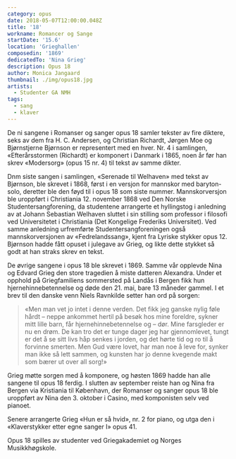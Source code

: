 ```yaml
---
category: opus
date: 2018-05-07T12:00:00.048Z
title: '18'
workname: Romancer og Sange
startDate: '15.6'
location: 'Grieghallen'
composedin: '1869'
dedicatedTo: 'Nina Grieg'
description: Opus 18
author: Monica Jangaard
thumbnail: ./img/opus18.jpg
artists:
  - Studenter GA NMH
tags:
  - sang
  - klaver
---
```


De ni sangene i Romanser og sanger opus 18 samler tekster av fire diktere, seks av dem fra H. C. Andersen, og Christian Richardt, Jørgen Moe og Bjørnstjerne Bjørnson er representert med en hver. Nr. 4 i samlingen, «Efterårsstormen (Richardt) er komponert i Danmark i 1865, noen år før han skrev «Modersorg» (opus 15 nr. 4) til tekst av samme dikter.  

Dnm siste sangen i samlingen, «Serenade til Welhaven» med tekst av Bjørnson, ble skrevet i 1868, først i en versjon for mannskor med baryton-solo, deretter ble den føyd til i opus 18 som siste nummer. Mannskorversjon ble uroppført i Christiania 12. november 1868 ved Den Norske Studentersangforening, da studentene arrangerte et hyllingstog i anledning av at Johann Sebastian Welhaven sluttet i sin stilling som professor i filosofi ved Universitetet i Christiania (Det Kongelige Frederiks Universitet). Ved samme anledning urfremførte Studentersangforeningen også mannskorversjonen av «Fedrelandssang», kjent fra Lyriske stykker opus 12. Bjørnson hadde fått opuset i julegave av Grieg, og likte dette stykket så godt at han straks skrev en tekst.

De øvrige sangene i opus 18 ble skrevet i 1869. Samme vår opplevde Nina og Edvard Grieg den store tragedien å miste datteren Alexandra. Under et opphold på Griegfamiliens sommersted på Landås i Bergen fikk hun hjernehinnebetennelse og døde den 21. mai, bare 13 måneder gammel. I et brev til den danske venn Niels Ravnkilde setter han ord på sorgen:  

> «Men man vet jo intet i denne verden. Det fikk jeg ganske nylig føle hårdt – neppe ankommet hertil på besøk hos mine foreldre, sykner mitt lille barn, får hjernehinnebetennelse og – dør. Mine farsgleder er nu en drøm. De kan tro det er tunge dager jeg har gjennomlevet, tungt er det å se sitt livs håp senkes i jorden, og det hørte tid og ro til å forvinne smerten. Men Gud være lovet, har man noe å leve for, synker man ikke så lett sammen, og kunsten har jo denne kvegende makt som bærer ut over all sorg!»

Grieg møtte sorgen med å komponere, og høsten 1869 hadde han alle sangene til opus 18 ferdig. I slutten av september reiste han og Nina fra Bergen via Kristiania til København, der Romanser og sanger opus 18 ble uroppført av Nina den 3. oktober i Casino, med komponisten selv ved pianoet.

Senere arrangerte Grieg «Hun er så hvid», nr. 2 for piano, og utga den i «Klaverstykker etter egne sanger I» opus 41.

Opus 18 spilles av studenter ved Griegakademiet og Norges Musikkhøgskole.
